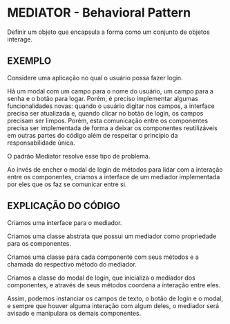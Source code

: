 # MEDIATOR - Behavioral Pattern

Definir um objeto que encapsula a forma como um conjunto de objetos interage.

## EXEMPLO

Considere uma aplicação no qual o usuário possa fazer login.

Há um modal com um campo para o nome do usuário, um campo para a senha e o botão para logar. Porém, é preciso implementar algumas funcionalidades novas: quando o usuário digitar nos campos, a interface precisa ser atualizada e, quando clicar no botão de login, os campos precisam ser limpos. Porém, esta comunicação entre os componentes precisa ser implementada de forma a deixar os componentes reutilizáveis em outras partes do código além de respeitar o princípio da responsabilidade única.

O padrão Mediator resolve esse tipo de problema.

Ao invés de encher o modal de login de métodos para lidar com a interação entre os componentes, criamos a interface de um mediador implementada por eles que os faz se comunicar entre si.

## EXPLICAÇÃO DO CÓDIGO

Criamos uma interface para o mediador.

Criamos uma classe abstrata que possui um mediador como propriedade para os componentes.

Criamos uma classe para cada componente com seus métodos e a chamada do respectivo método do mediador.

Criamos a classe do modal de login, que inicializa o mediador dos componentes, e através de seus métodos coordena a interação entre eles.

Assim, podemos instanciar os campos de texto, o botão de login e o modal, e sempre que houver alguma interação com algum deles, o mediador será avisado e manipulara os demais componentes.